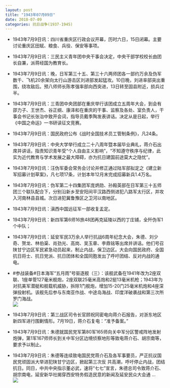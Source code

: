 ```yaml
---
layout: post
title: "1943年07月09日"
date: 2018-07-09
categories: 抗日战争(1937-1945)
---
```


<meta name="referrer" content="no-referrer" />

- 1943年7月9日讯：四川省重庆区行政会议开幕，历时六日，15日闭幕。主要讨论重庆区田赋、粮食、兵役、保安等事项。 

- 1943年7月9日讯：三民主义青年团中央干事会决定，中央干部学校校长由团长自兼，派蒋经国为教育长。 

- 1943年7月9日讯：晚，日军第三十五、第三十六两师团各一部约万余及伪军数千、飞机20余架向太行山游击区刘进部发起猛攻。10日晚，刘进率部突出重围，绕攻敌后。预八师师长陈孝强率部向西突进，13日转至固县附近，损兵过半。 

- 1943年7月9日讯：三青团中央团部在重庆举行该团成立五周年大会，到会有邵力子、王世杰、谷正纲、康泽和在重庆的干事、监察及各处、室负责人，干事会书记长张治中致开会词，指导员戴季陶发表讲话。决定从是日起，举行《中国之命运》一书研读征文竞赛。 

- 1943年7月9日讯：国民政府公布《战时全国技术员工管制条例》，凡24条。 

- 1943年7月9日讯：中央大学举行成立二十八周年暨本届毕业典礼，蒋介石出席并讲话，指责知识青年受“个人自由主义影响”，“不知遵守秩序与纪律，此实为近代教育与学术发展之最大障碍，亦为抗日建国前途莫大之隐忧”。 

- 1943年7月9日讯：汪伪军委会常务会讨论并修正通过陆军部拟定之《建立新军招募计划草案》，凡七项17条，计划本年12月末完成招募新兵1.4万名。 

- 1943年7月9日讯：伪军第二十四集团军庞炳勋、孙殿英部在日军第三十五师团三个联队配合下，分别沿新乡至安阳间平汉路西侧进犯八路军太行区，并攻入河南林县县城。次日进犯冀鲁豫区之卫河以南地区。 

- 1943年7月9日讯：滇西中国远征军一部收复孟定。 

- 1943年7月9日讯：新四军第6师16旅48团再克延陵以西的丁庄铺，全歼伪军1个中队； 

- 1943年7月9日讯：延安军民3万余人举行抗战6周年纪念大会，朱德、刘少奇、贺龙、林伯渠、肖劲光、高岗、吴玉章、李鼎铭等出席并讲话。他们号召陕甘宁边区军民紧急动员起来，制止内战，保卫边区。大会向国民政府、全国抗日将士、抗日党派、抗日团体和全国同胞发出了呼吁团结、反对内战的通电。 

- #参战装备#日本海军“五月雨”号驱逐舰（三）：该舰武备在1941年改为2座双联、1座单管127毫米舰炮，2座双联25毫米高炮和2挺13毫米机枪；1943年为对抗美军潜艇和舰载机威胁，拆除1门舰炮，增加15-20门25毫米机炮和4座深弹投射机。该舰先后参与东南亚作战、中途岛海战、印度洋破袭战和第三次所罗门海战。 <br/><img src="https://wx3.sinaimg.cn/large/aca367d8ly1ft3dpnrd1ej20dw0pvn2l.jpg" />

- 1943年7月9日讯：第三战区司令长官顾祝同密电向蒋介石报告，对浙东地区新四军进行围剿情形。7月19日，蒋介石复电：“准予备案。” 

- 1943年7月9日讯：朱德就国民党军第80军165师向关中军分区警戒阵地发射炮弹，第1军167师师长到关中军分区边境侦察地形等致电蒋介石、胡宗南等，要求予以制止。 

- 1943年7月9日讯：朱德等连续致电国民党蒋介石及各军事要员，严正抗议国民党顽固派大举进犯陕甘宁边区，掀起第三次反 共高潮，呼吁停止内战，团结抗日。同日，中共中央指示董必武，速将“七七”宣言，朱德总司令致蒋介石、胡宗南电，延安新华社揭穿西安特务假造民意的新闻及延安民众大会通 ... <br/><img src="https://wx4.sinaimg.cn/large/aca367d8ly1ft38i7kbuej20c80aymx8.jpg" />

